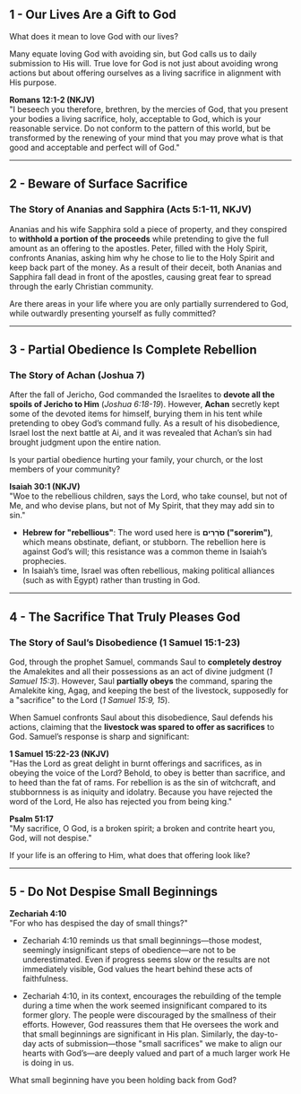 
## 1 - Our Lives Are a Gift to God

What does it mean to love God with our lives?

Many equate loving God with avoiding sin, but God calls us to daily submission to His will. True love for God is not just about avoiding wrong actions but about offering ourselves as a living sacrifice in alignment with His purpose.

**Romans 12:1-2 (NKJV)**  
"I beseech you therefore, brethren, by the mercies of God, that you present your bodies a living sacrifice, holy, acceptable to God, which is your reasonable service. Do not conform to the pattern of this world, but be transformed by the renewing of your mind that you may prove what is that good and acceptable and perfect will of God."

---

## 2 - Beware of Surface Sacrifice

### The Story of Ananias and Sapphira (Acts 5:1-11, NKJV)

Ananias and his wife Sapphira sold a piece of property, and they conspired to **withhold a portion of the proceeds** while pretending to give the full amount as an offering to the apostles. Peter, filled with the Holy Spirit, confronts Ananias, asking him why he chose to lie to the Holy Spirit and keep back part of the money. As a result of their deceit, both Ananias and Sapphira fall dead in front of the apostles, causing great fear to spread through the early Christian community.

Are there areas in your life where you are only partially surrendered to God, while outwardly presenting yourself as fully committed?

---

## 3 - Partial Obedience Is Complete Rebellion

### The Story of Achan (Joshua 7)

After the fall of Jericho, God commanded the Israelites to **devote all the spoils of Jericho to Him** (*Joshua 6:18-19*). However, **Achan** secretly kept some of the devoted items for himself, burying them in his tent while pretending to obey God’s command fully. As a result of his disobedience, Israel lost the next battle at Ai, and it was revealed that Achan’s sin had brought judgment upon the entire nation.

Is your partial obedience hurting your family, your church, or the lost members of your community?

**Isaiah 30:1 (NKJV)**  
"Woe to the rebellious children, says the Lord, who take counsel, but not of Me, and who devise plans, but not of My Spirit, that they may add sin to sin."

- **Hebrew for "rebellious"**: The word used here is **סֹרְרִים ("sorerim")**, which means obstinate, defiant, or stubborn. The rebellion here is against God’s will; this resistance was a common theme in Isaiah’s prophecies.
- In Isaiah’s time, Israel was often rebellious, making political alliances (such as with Egypt) rather than trusting in God.

---

## 4 - The Sacrifice That Truly Pleases God

### The Story of Saul’s Disobedience (1 Samuel 15:1-23)

God, through the prophet Samuel, commands Saul to **completely destroy** the Amalekites and all their possessions as an act of divine judgment (*1 Samuel 15:3*). However, Saul **partially obeys** the command, sparing the Amalekite king, Agag, and keeping the best of the livestock, supposedly for a "sacrifice" to the Lord (*1 Samuel 15:9, 15*).

When Samuel confronts Saul about this disobedience, Saul defends his actions, claiming that the **livestock was spared to offer as sacrifices** to God. Samuel’s response is sharp and significant:

**1 Samuel 15:22-23 (NKJV)**  
"Has the Lord as great delight in burnt offerings and sacrifices, as in obeying the voice of the Lord? Behold, to obey is better than sacrifice, and to heed than the fat of rams. For rebellion is as the sin of witchcraft, and stubbornness is as iniquity and idolatry. Because you have rejected the word of the Lord, He also has rejected you from being king."

**Psalm 51:17**  
"My sacrifice, O God, is a broken spirit; a broken and contrite heart you, God, will not despise."

If your life is an offering to Him, what does that offering look like?

---

## 5 - Do Not Despise Small Beginnings

**Zechariah 4:10**  
"For who has despised the day of small things?"

- Zechariah 4:10 reminds us that small beginnings—those modest, seemingly insignificant steps of obedience—are not to be underestimated. Even if progress seems slow or the results are not immediately visible, God values the heart behind these acts of faithfulness.
    
- Zechariah 4:10, in its context, encourages the rebuilding of the temple during a time when the work seemed insignificant compared to its former glory. The people were discouraged by the smallness of their efforts. However, God reassures them that He oversees the work and that small beginnings are significant in His plan. Similarly, the day-to-day acts of submission—those "small sacrifices" we make to align our hearts with God’s—are deeply valued and part of a much larger work He is doing in us.

What small beginning have you been holding back from God?